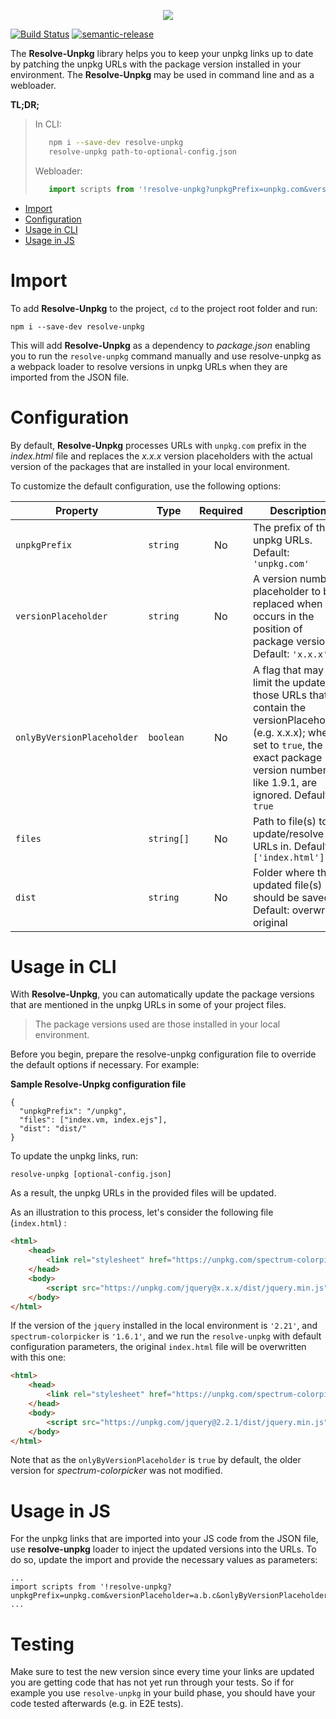 <p align="center">
    <img src="https://image.ibb.co/nR99Wy/svg_resolveunpkg_github.png"/>
</p>

[![Build Status](https://travis-ci.org/wix-incubator/resolve-unpkg.svg)](https://travis-ci.org/wix-incubator/resolve-unpkg) [![semantic-release](https://img.shields.io/badge/%20%20%F0%9F%93%A6%F0%9F%9A%80-semantic--release-e10079.svg)](https://github.com/semantic-release/semantic-release)

The **Resolve-Unpkg** library helps you to keep your unpkg links up to date by patching the unpkg URLs with the package version installed in your environment. The **Resolve-Unpkg** may be used in command line and as a webloader.

**TL;DR;**

> In CLI:
> ```bash
>    npm i --save-dev resolve-unpkg
>    resolve-unpkg path-to-optional-config.json
> ```
>
> Webloader:
> ```javascript
>    import scripts from '!resolve-unpkg?unpkgPrefix=unpkg.com&versionPlaceholder=a.b.c&onlyByVersionPlaceholder=true!scripts.json';
> ```

<!-- TOC -->

- [Import](#import)
- [Configuration](#configuration)
- [Usage in CLI](#usage-in-cli)
- [Usage in JS](#usage-in-js)

<!-- /TOC -->

# Import

To add **Resolve-Unpkg** to the project, `cd` to the project root folder and run:

`npm i --save-dev resolve-unpkg`

This will add **Resolve-Unpkg** as a dependency to *package.json* enabling you to run the `resolve-unpkg` command manually and use resolve-unpkg as a webpack loader to resolve versions in unpkg URLs when they are imported from the JSON file.

# Configuration

By default, **Resolve-Unpkg** processes URLs with `unpkg.com` prefix in the *index.html* file and replaces the *x.x.x* version placeholders with the actual version of the packages that are installed in your local environment.

To customize the default configuration, use the following options:

| Property         | Type       | Required | Description                              | CLI | Loader |
| ---------------- | ---------- | :------: | ---------------------------------------- | :-: | :----: |
| `unpkgPrefix`    | `string`   |   No     | The prefix of the unpkg URLs. Default: `'unpkg.com'` | Yes | Yes |
| `versionPlaceholder`| `string`   |   No     | A version number placeholder to be replaced when occurs in the position of package version. Default: `'x.x.x'`  | Yes | Yes |
| `onlyByVersionPlaceholder`  | `boolean`   |   No     |  A flag that may limit the update to those URLs that contain the versionPlaceholder (e.g. x.x.x); when set to `true`, the exact package version numbers, like 1.9.1, are ignored. Default: `true`     | Yes | Yes |
| `files`    | `string[]`   |   No     | Path to file(s) to update/resolve URLs in. Default: `['index.html']` | Yes | No |
| `dist`    | `string`   |   No     | Folder where the updated file(s) should be saved. Default: overwrite original | Yes | No |

# Usage in CLI

With **Resolve-Unpkg**, you can automatically update the package versions that are mentioned in the unpkg URLs in some of your project files.

> The package versions used are those installed in your local environment.

Before you begin, prepare the resolve-unpkg configuration file to override the default options if necessary. For example:

**Sample Resolve-Unpkg configuration file**

```
{
  "unpkgPrefix": "/unpkg",
  "files": ["index.vm, index.ejs"],
  "dist": "dist/"
}
```

To update the unpkg links, run:

`resolve-unpkg [optional-config.json]`

As a result, the unpkg URLs in the provided files will be updated.

As an illustration to this process, let's consider the following file (`index.html`) :

```html
<html>
    <head>
        <link rel="stylesheet" href="https://unpkg.com/spectrum-colorpicker@1.6.0/spectrum.css">
    </head>
    <body>
        <script src="https://unpkg.com/jquery@x.x.x/dist/jquery.min.js"></script>
    </body>
</html>
``` 

If the version of the `jquery` installed in the local environment is `'2.21'`, and `spectrum-colorpicker` is `'1.6.1'`, and we run the `resolve-unpkg` with default configuration parameters, the original `index.html` file will be overwritten with this one:

```html
<html>
    <head>
        <link rel="stylesheet" href="https://unpkg.com/spectrum-colorpicker@1.6.0/spectrum.css">
    </head>
    <body>
        <script src="https://unpkg.com/jquery@2.2.1/dist/jquery.min.js"></script>
    </body>
</html>
```

Note that as the `onlyByVersionPlaceholder` is `true` by default, the older version for *spectrum-colorpicker* was not modified. 

# Usage in JS

For the unpkg links that are imported into your JS code from the JSON file, use **resolve-unpkg** loader to inject the updated versions into the URLs. To do so, update the import and provide the necessary values as parameters:

```javscript
...
import scripts from '!resolve-unpkg?unpkgPrefix=unpkg.com&versionPlaceholder=a.b.c&onlyByVersionPlaceholder=true!scripts.json';
...
``` 

# Testing

Make sure to test the new version since every time your links are updated you are getting code that has not yet run through your tests. So if for example you use `resolve-unpkg` in your build phase, you should have your code tested afterwards (e.g. in E2E tests).
